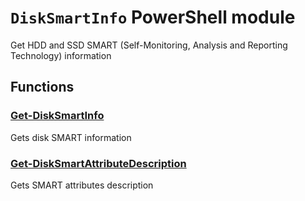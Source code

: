# `DiskSmartInfo` PowerShell module

Get HDD and SSD SMART (Self-Monitoring, Analysis and Reporting Technology) information

## Functions

### [Get-DiskSmartInfo](docs/en-us/Get-DiskSmartInfo.md)
Gets disk SMART information

### [Get-DiskSmartAttributeDescription](docs/en-us/Get-DiskSmartAttributeDescription.md)
Gets SMART attributes description

